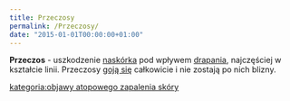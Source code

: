 ```yaml
---
title: Przeczosy
permalink: /Przeczosy/
date: "2015-01-01T00:00:00+01:00"
---
```


**Przeczos** - uszkodzenie [naskórka](/atopedia/Naskórek "wikilink") pod wpływem [drapania](/atopedia/Drapanie "wikilink"), najczęściej w kształcie linii. Przeczosy [goją się](/atopedia/Gojenie "wikilink") całkowicie i nie zostają po nich blizny.

[kategoria:objawy atopowego zapalenia skóry](/atopedia/kategoria:objawy_atopowego_zapalenia_skóry "wikilink")